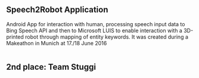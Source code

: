 ## Speech2Robot Application

Android App for interaction with human, processing speech input data to Bing Speech API and then to Microsoft LUIS to enable interaction with a 3D-printed robot through mapping of entity keywords. It was created during a Makeathon in Munich at 17./18 June 2016

<img src="https://mwohlfarth.de/index.php/2016/06/20/makeathon-automatica-in-muenchen/" alt="">

## 2nd place: Team Stuggi

<img src="https://github.com/marvin21/Speech2Robot/blob/master/res/team.jpg" alt="">
